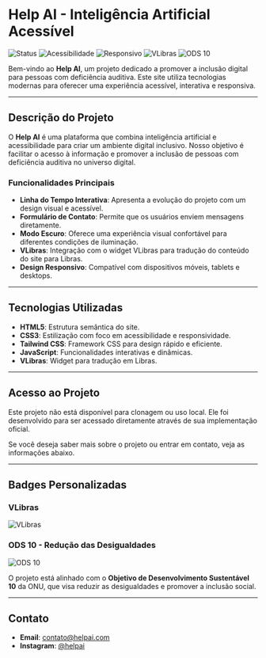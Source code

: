 # Help AI - Inteligência Artificial Acessível

![Status](https://img.shields.io/badge/Status-Ativo-brightgreen)
![Acessibilidade](https://img.shields.io/badge/Acessibilidade-100%25-blue)
![Responsivo](https://img.shields.io/badge/Responsivo-Sim-blueviolet)
![VLibras](https://img.shields.io/badge/VLibras-Integrado-blue)
![ODS 10](https://img.shields.io/badge/ODS%2010-Redução%20das%20Desigualdades-orange)

Bem-vindo ao **Help AI**, um projeto dedicado a promover a inclusão digital para pessoas com deficiência auditiva. Este site utiliza tecnologias modernas para oferecer uma experiência acessível, interativa e responsiva.

---

## **Descrição do Projeto**

O **Help AI** é uma plataforma que combina inteligência artificial e acessibilidade para criar um ambiente digital inclusivo. Nosso objetivo é facilitar o acesso à informação e promover a inclusão de pessoas com deficiência auditiva no universo digital.

### **Funcionalidades Principais**
- **Linha do Tempo Interativa**: Apresenta a evolução do projeto com um design visual e acessível.
- **Formulário de Contato**: Permite que os usuários enviem mensagens diretamente.
- **Modo Escuro**: Oferece uma experiência visual confortável para diferentes condições de iluminação.
- **VLibras**: Integração com o widget VLibras para tradução do conteúdo do site para Libras.
- **Design Responsivo**: Compatível com dispositivos móveis, tablets e desktops.

---

## **Tecnologias Utilizadas**

- **HTML5**: Estrutura semântica do site.
- **CSS3**: Estilização com foco em acessibilidade e responsividade.
- **Tailwind CSS**: Framework CSS para design rápido e eficiente.
- **JavaScript**: Funcionalidades interativas e dinâmicas.
- **VLibras**: Widget para tradução em Libras.

---

## **Acesso ao Projeto**

Este projeto não está disponível para clonagem ou uso local. Ele foi desenvolvido para ser acessado diretamente através de sua implementação oficial.

Se você deseja saber mais sobre o projeto ou entrar em contato, veja as informações abaixo.

---

## **Badges Personalizadas**

### **VLibras**
![VLibras](https://img.shields.io/badge/VLibras-Ativado-blue)

### **ODS 10 - Redução das Desigualdades**
![ODS 10](https://img.shields.io/badge/ODS%2010-Redução%20das%20Desigualdades-orange)

O projeto está alinhado com o **Objetivo de Desenvolvimento Sustentável 10** da ONU, que visa reduzir as desigualdades e promover a inclusão social.

---

## **Contato**

- **Email**: contato@helpai.com
- **Instagram**: [@helpai](https://instagram.com/help.a.i)
